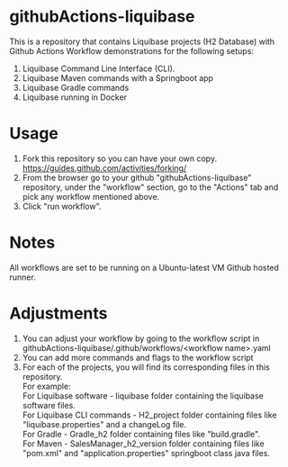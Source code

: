 # githubActions-liquibase

This is a repository that contains Liquibase projects (H2 Database) with Github Actions Workflow demonstrations for the following setups:
1. Liquibase Command Line Interface (CLI). 
2. Liquibase Maven commands with a Springboot app
3. Liquibase Gradle commands
4. Liquibase running in Docker

# Usage
1. Fork this repository so you can have your own copy. https://guides.github.com/activities/forking/
2. From the browser go to your github "githubActions-liquibase" repository, under the "workflow" section, go to the "Actions" tab and pick any workflow mentioned above.
3. Click "run workflow".

# Notes
All workflows are set to be running on a Ubuntu-latest VM Github hosted runner.

# Adjustments
1. You can adjust your workflow by going to the workflow script in githubActions-liquibase/.github/workflows/&lt;workflow name&gt;.yaml
2. You can add more commands and flags to the workflow script
3. For each of the projects, you will find its corresponding files in this repository.  
For example: <br />
For Liquibase software - liquibase folder containing the liquibase software files.<br />
For Liquibase CLI commands - H2_project folder containing files like "liquibase.properties" and a changeLog file.<br />
For Gradle - Gradle_h2 folder containing files like "build.gradle".<br />
For Maven - SalesManager_h2_version folder containing files like "pom.xml" and "application.properties" springboot class java files.<br />
